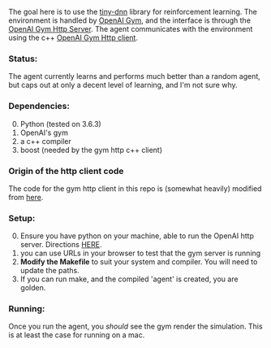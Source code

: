 The goal here is to use the [tiny-dnn](https://github.com/tiny-dnn/tiny-dnn) library for reinforcement learning. The environment is handled by [OpenAI Gym](https://github.com/openai/gym), and the interface is through the [OpenAI Gym Http Server](https://github.com/openai/gym-http-api). The agent communicates with the environment using the c++ [OpenAI Gym Http client](https://github.com/openai/gym-http-api/tree/master/binding-cpp).


### Status:

The agent currently learns and performs much better than a random agent, but caps out at only a decent level of learning, and I'm not sure why.


### Dependencies:

0. Python (tested on 3.6.3)
0. OpenAI's gym
0. a c++ compiler
0. boost (needed by the gym http c++ client)

### Origin of the http client code

The code for the gym http client in this repo is (somewhat heavily) modified from [here](https://github.com/openai/gym-http-api/tree/master/binding-cpp).

### Setup:

0. Ensure you have python on your machine, able to run the OpenAI http server. Directions [HERE](https://github.com/openai/gym-http-api#getting-started).
0. you can use URLs in your browser to test that the gym server is running
0. **Modify the Makefile** to suit your system and compiler. You will need to update the paths.
0. If you can run make, and the compiled 'agent' is created, you are golden.

### Running:

Once you run the agent, you *should* see the gym render the simulation. This is at least the case for running on a mac.
